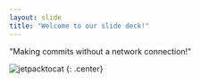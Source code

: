 ```yaml
---
layout: slide
title: "Welcome to our slide deck!"
---
```


"Making commits without a network connection!"

![jetpacktocat](https://octodex.github.com/images/jetpacktocat.png)
{: .center}
